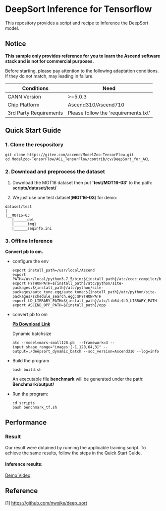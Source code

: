 

# DeepSort Inference for Tensorflow 

This repository provides a script and recipe to Inference the DeepSort model.

## Notice
**This sample only provides reference for you to learn the Ascend software stack and is not for commercial purposes.**

Before starting, please pay attention to the following adaptation conditions. If they do not match, may leading in failure.

| Conditions | Need |
| --- | --- |
| CANN Version | >=5.0.3 |
| Chip Platform| Ascend310/Ascend710 |
| 3rd Party Requirements| Please follow the 'requirements.txt' |

## Quick Start Guide

### 1. Clone the respository

```shell
git clone https://gitee.com/ascend/ModelZoo-TensorFlow.git
cd Modelzoo-TensorFlow/ACL_TensorFlow/contrib/cv/DeepSort_for_ACL
```

### 2. Download and preprocess the dataset

1. Download the MOT16 dataset then put **'test/MOT16-03'** to the path: **scripts/dataset/test/**

2. We just use one test dataset(**MOT16-03**) for demo:
```
dataset/test
|
|__MOT16-03
   |______det
   |______img1
   |______seqinfo.ini

```

### 3. Offline Inference

**Convert pb to om.**

- configure the env

  ```
  export install_path=/usr/local/Ascend
  export PATH=/usr/local/python3.7.5/bin:${install_path}/atc/ccec_compiler/bin:${install_path}/atc/bin:$PATH
  export PYTHONPATH=${install_path}/atc/python/site-packages:${install_path}/atc/python/site-packages/auto_tune.egg/auto_tune:${install_path}/atc/python/site-packages/schedule_search.egg:$PYTHONPATH
  export LD_LIBRARY_PATH=${install_path}/atc/lib64:$LD_LIBRARY_PATH
  export ASCEND_OPP_PATH=${install_path}/opp
  ```

- convert pb to om
  
  [**Pb Download Link**](https://modelzoo-train-atc.obs.cn-north-4.myhuaweicloud.com/003_Atc_Models/modelzoo/Research/cv/DeepSort_for_ACL/mars-small128.pb)

  Dynamic batchsize

  ```
  atc --model=mars-small128.pb  --framework=3 --input_shape_range="images:[-1,128,64,3]" --output=./deepsort_dynamic_batch --soc_version=Ascend310 --log=info
  ```

- Build the program

  ```
  bash build.sh
  ```
  An executable file **benchmark** will be generated under the path: **Benchmark/output/**

- Run the program:

  ```
  cd scripts
  bash benchmark_tf.sh
  ```



## Performance

### Result

Our result were obtained by running the applicable training script. To achieve the same results, follow the steps in the Quick Start Guide.

#### Inference results:

[Demo Video](https://modelzoo-train-atc.obs.cn-north-4.myhuaweicloud.com/003_Atc_Models/modelzoo/Research/cv/DeepSort_for_ACL/MOT16-03.avi)

## Reference
[1] https://github.com/nwojke/deep_sort
